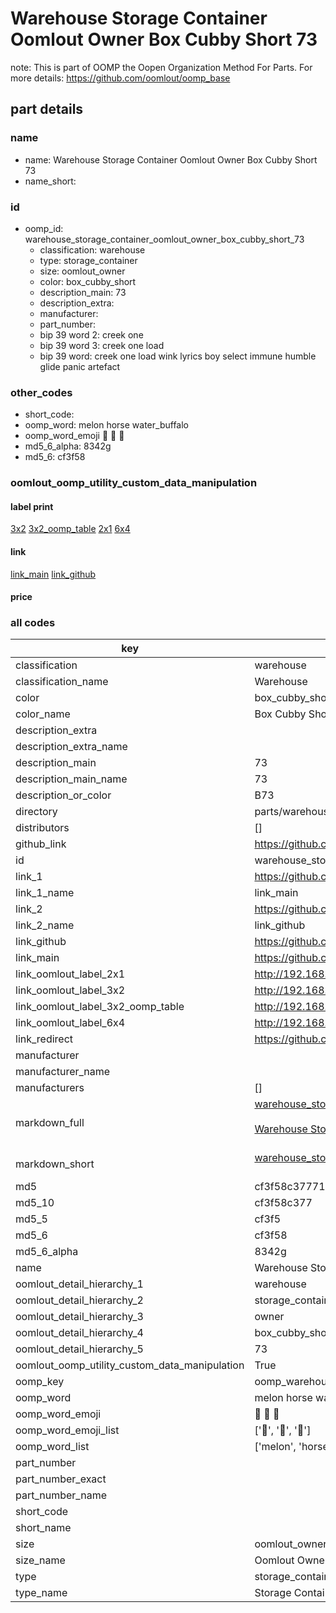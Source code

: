 # Warehouse Storage Container Oomlout Owner Box Cubby Short 73  

note: This is part of OOMP the Oopen Organization Method For Parts. For more details: https://github.com/oomlout/oomp_base

##  part details
  







### name
* name: Warehouse Storage Container Oomlout Owner Box Cubby Short 73
* name_short: 
### id
* oomp_id: warehouse_storage_container_oomlout_owner_box_cubby_short_73
  * classification: warehouse
  * type: storage_container
  * size: oomlout_owner
  * color: box_cubby_short
  * description_main: 73
  * description_extra: 
  * manufacturer: 
  * part_number: 
  * bip 39 word 2: creek one
  * bip 39 word 3: creek one load
  * bip 39 word: creek one load wink lyrics boy select immune humble glide panic artefact

### other_codes
* short_code: 
* oomp_word: melon horse water_buffalo
* oomp_word_emoji :melon: :horse: :water_buffalo:
* md5_6_alpha: 8342g
* md5_6: cf3f58






### oomlout_oomp_utility_custom_data_manipulation
#### label print
[3x2](http://192.168.1.245:1112/?label=oomp%208342g)
[3x2_oomp_table](http://192.168.1.108:1112/?label=oomp%208342g)
[2x1](http://192.168.1.242:1112/?label=oomp%208342g)
[6x4](http://192.168.1.55:1112/?label=oomp%208342g)    

#### link

[link_main](https://github.com/oomlout/oomlout_oomp_version_1_messy/tree/main/parts/warehouse_storage_container_oomlout_owner_box_cubby_short_73) [link_github](https://github.com/oomlout/oomlout_oomp_version_1_messy/tree/main/parts/warehouse_storage_container_oomlout_owner_box_cubby_short_73)                             

#### price







### all codes 
| key | value |  
| --- | --- |  
| classification | warehouse |  
| classification_name | Warehouse |  
| color | box_cubby_short |  
| color_name | Box Cubby Short |  
| description_extra |  |  
| description_extra_name |  |  
| description_main | 73 |  
| description_main_name | 73 |  
| description_or_color | B73 |  
| directory | parts/warehouse_storage_container_oomlout_owner_box_cubby_short_73 |  
| distributors | [] |  
| github_link | https://github.com/oomlout/oomlout_oomp_part_src/tree/main/parts/warehouse_storage_container_oomlout_owner_box_cubby_short_73 |  
| id | warehouse_storage_container_oomlout_owner_box_cubby_short_73 |  
| link_1 | https://github.com/oomlout/oomlout_oomp_version_1_messy/tree/main/parts/warehouse_storage_container_oomlout_owner_box_cubby_short_73 |  
| link_1_name | link_main |  
| link_2 | https://github.com/oomlout/oomlout_oomp_version_1_messy/tree/main/parts/warehouse_storage_container_oomlout_owner_box_cubby_short_73 |  
| link_2_name | link_github |  
| link_github | https://github.com/oomlout/oomlout_oomp_version_1_messy/tree/main/parts/warehouse_storage_container_oomlout_owner_box_cubby_short_73 |  
| link_main | https://github.com/oomlout/oomlout_oomp_version_1_messy/tree/main/parts/warehouse_storage_container_oomlout_owner_box_cubby_short_73 |  
| link_oomlout_label_2x1 | http://192.168.1.242:1112/?label=oomp%208342g |  
| link_oomlout_label_3x2 | http://192.168.1.245:1112/?label=oomp%208342g |  
| link_oomlout_label_3x2_oomp_table | http://192.168.1.108:1112/?label=oomp%208342g |  
| link_oomlout_label_6x4 | http://192.168.1.55:1112/?label=oomp%208342g |  
| link_redirect | https://github.com/oomlout/oomlout_oomp_version_1_messy/tree/main/parts/warehouse_storage_container_oomlout_owner_box_cubby_short_73 |  
| manufacturer |  |  
| manufacturer_name |  |  
| manufacturers | [] |  
| markdown_full | [warehouse_storage_container_oomlout_owner_box_cubby_short_73](none)<br>[](none)<br>[Warehouse Storage Container Oomlout Owner Box Cubby Short 73](none)<br><br> |  
| markdown_short | [warehouse_storage_container_oomlout_owner_box_cubby_short_73](none)<br><br> |  
| md5 | cf3f58c37771b8686ac2bfbd05e6a999 |  
| md5_10 | cf3f58c377 |  
| md5_5 | cf3f5 |  
| md5_6 | cf3f58 |  
| md5_6_alpha | 8342g |  
| name | Warehouse Storage Container Oomlout Owner Box Cubby Short 73 |  
| oomlout_detail_hierarchy_1 | warehouse |  
| oomlout_detail_hierarchy_2 | storage_container |  
| oomlout_detail_hierarchy_3 | owner |  
| oomlout_detail_hierarchy_4 | box_cubby_short |  
| oomlout_detail_hierarchy_5 | 73 |  
| oomlout_oomp_utility_custom_data_manipulation | True |  
| oomp_key | oomp_warehouse_storage_container_oomlout_owner_box_cubby_short_73 |  
| oomp_word | melon horse water_buffalo |  
| oomp_word_emoji | :melon: :horse: :water_buffalo: |  
| oomp_word_emoji_list | [':melon:', ':horse:', ':water_buffalo:'] |  
| oomp_word_list | ['melon', 'horse', 'water_buffalo'] |  
| part_number |  |  
| part_number_exact |  |  
| part_number_name |  |  
| short_code |  |  
| short_name |  |  
| size | oomlout_owner |  
| size_name | Oomlout Owner |  
| type | storage_container |  
| type_name | Storage Container |  
